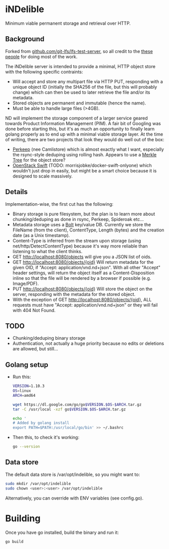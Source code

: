 # iNDelible

Minimum viable permanent storage and retrieval over HTTP.

## Background

Forked from [github.com/git-lfs/lfs-test-server](https://github.com/git-lfs/lfs-test-server), so all credit to the [these people](https://github.com/git-lfs/lfs-test-server/graphs/contributors) for doing most of the work.

The iNDelible server is intended to provide a minimal, HTTP object store with the following specific contraints:
- Will accept and store any multipart file via HTTP PUT, responding with a unique object ID (initially the SHA256 of the file, but this will probably change) which can then be used to later retrieve the file and/or its metadata.
- Stored objects are permanent and immutable (hence the name).
- Must be able to handle large files (>4GB).

ND will implement the storage component of a larger service geared towards Product Information Management (PIM). A fair bit of Googling was done before starting this, but it's as much an opportunity to finally learn golang properly as to end up with a minimal viable storage layer. At the time of writing, there are two projects that look they would do well out of the box:
- [Perkeep](https://perkeep.org/) (nee Camlistore) which is almost exactly what I want, especially the rsync-style deduping using rolling hash. Appears to use a [Merkle Tree](https://en.wikipedia.org/wiki/Merkle_tree) for the object store?
- [OpenStack Swift](https://wiki.openstack.org/wiki/Swift) (TODO: morrisjobke/docker-swift-onlyone) which wouldn't just drop in easily, but might be a smart choice because it is designed to scale massively.

## Details

Implementation-wise, the first cut has the following:
* Binary storage is pure filesystem, but the plan is to learn more about chunking/deduping as done in rsync, Perkeep, Spideroak etc...
* Metadata storage uses a [Bolt](https://github.com/boltdb/bolt) key/value DB. Currently we store the FileName (from the client), ContentType, Length (bytes) and the creation date (as a Unix timestamp).
* Content-Type is inferred from the stream upon storage (using net/http/DetectContentType) because it's way more reliable than listening to what the client thinks.
* GET [http://localhost:8080/objects]() will give you a JSON list of oids.
* GET [http://localhost:8080/objects/{oid}]() Will return metadata for the given OID, if "Accept: application/vnd.nd+json". With all other "Accept" header settings, will return the object itself as a Content-Disposition inline so that the file will be rendered by a browser if possible (e.g. Image/PDF).
* PUT [http://localhost:8080/objects/{oid}]() Will store the object on the server, responding with the metadata for the stored object.
* With the exception of GET [http://localhost:8080/objects/{oid}](), ALL requests must have "Accept: application/vnd.nd+json" or they will fail with 404 Not Found.

## TODO

* Chunking/deduping binary storage
* Authentication, not actually a huge priority because no edits or deletions are allowed, but still...

## Golang setup
* Run this:
  ```bash
  VERSION=1.10.3
  OS=linux
  ARCH=amd64
  
  wget https://dl.google.com/go/go$VERSION.$OS-$ARCH.tar.gz
  tar -C /usr/local -xzf go$VERSION.$OS-$ARCH.tar.gz
  
  echo '
  # Added by golang install
  export PATH=$PATH:/usr/local/go/bin' >> ~/.bashrc
  ```
* Then this, to check it's working:
  ```bash
  go --version
  ```

## Data store
The default data store is /var/opt/indelible, so you might want to:
```bash
sudo mkdir /var/opt/indelible
sudo chown <user>:<user> /var/opt/indelible
```

Alternatively, you can override with ENV variables (see config.go).

# Building
Once you have go installed, build the binary and run it:
```bash
go build
```
